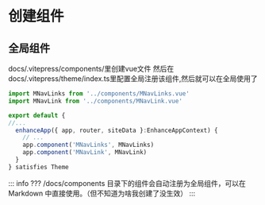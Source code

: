 # 创建组件

## 全局组件
docs/.vitepress/components/里创建vue文件
然后在docs/.vitepress/theme/index.ts里配置全局注册该组件,然后就可以在全局使用了
```ts
import MNavLinks from '../components/MNavLinks.vue'
import MNavLink from '../components/MNavLink.vue'

export default {
//...
  enhanceApp({ app, router, siteData }:EnhanceAppContext) {
    // ...
    app.component('MNavLinks', MNavLinks)
    app.component('MNavLink', MNavLink)
  }
} satisfies Theme
```
::: info ???
/docs/components 目录下的组件会自动注册为全局组件，可以在 Markdown 中直接使用。（但不知道为啥我创建了没生效）
:::